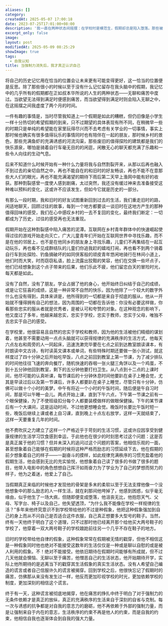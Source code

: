 ```yaml
---
aliases: []
category: 
createdAt: 2025-05-07 17:00:18
date: 2023-07-25T17:01:00+08:00
description: '我一直在两种状态间摇摆：在学校时是模范生，假期却总是陷入堕落。那些被精细规划的校园生活给了我自律的假象——准时起床、高效学习、规律作息，但这一切都建立在外部强制力之上。每当假期来临，这个假象就会被戳穿：我根本无法自主维持这种纪律。多年来，我既怀念童年时在乡间自由探索的快乐，又依赖学校提供的现成秩序。直到离开那个环境，我才明白真正的自律不是服从外部规则，而是来自内心的选择。现在回看，那些在"无聊"和"痛苦"间循环的假期，恰恰是让我认清自我的重要时刻。从盲目服从到主动选择，这才是成长的真实轨迹。'
excerpt_only: false
image: 
layout: post
modifiedAt: 2025-05-09 08:25:29
showImage: true
tags:
  - 自我认知
title: 当强制力消失后，我才真正认识自己
---
```


将自己的历史记忆用在恰当的位置会让未来更有可能变得更好，这一恰当的位置便是反思。除了那些很小的时候以至于没有什么记忆留存在我头脑中的假期，我记忆中的几乎所有的假期都在正如叔本华所说的人生的两种状态——无聊和痛苦中度过。当欲望无法得到满足时便感到痛苦，而当欲望得到满足时则会陷入无聊之中，在这摇摆之间我虚度了两个月的时间。

一件有趣的事情是，当时尽管我知道上一个假期是如此的糟糕，但仍旧像是小学生一样十分热切的希望假期的到来，只不过期望的具体表现有所不同，在稍微早一些的时期只是单纯的希望能在家里玩得尽兴而不去考虑有关学业的一切事情，事实上那时候也确实有很多值得玩乐的事情同时也有陪伴在一起的朋友，那时候乡村的景色，那些充满鱼虾的充满诱惑的河流沟渠，那些废旧的值得探险的建筑都是我们的快乐源泉，哪怕是骑着自行车毫无目的的闲逛，闲散无心的聊天都充满了乐趣和一些令人向往的生动气息。

后来不知道什么时候开始有一种什么力量将我与自然割裂开来，从那以后再也融入不到过去的亲切自然之中，再也不能自在的和旧时的好友畅谈，再也不能不在意那些大人们的眼光，再也不能充满渴望的期待下雨后第二天早上渔网中能有好的收获。那种割裂感曾一度使人感到剧痛，太过突然，我还没有缓过神来去准备接受这种难以预料的变化，这或许不应该发生，但如今它就是历史的一部分。

有那么一段时期，我和旧时的好友试图重新回到过去的生活，我们重走旧时的路，闲适地聊天，回顾过往的故事，每到一个地方都要谈一谈旧时在这地方产生的那种值得回味的感受，我们在心中感叹乡村的一去不复回的变化，最终我们断定：一切都成为了历史，过往的感受再也无法重现。

假期开始在这种割裂感中陷入痛苦的泥潭。互联网在乡村青年群体中的快速崛起使得过往的游戏开始走向灭亡，广大儿童青年们开始在互联网世界中寻找乐趣，而不是在他的邻居上，也不是在他同乡的朋友身上寻找乐趣，儿童们不再集结在一起互动玩乐，再也看不见成群结队的儿童们你追我赶的嬉戏打闹，再也看不到两个骑着自行车到处探险、钓鱼搞破坏的如同侠客般的顽皮青年悠闲地骑行在林间小道上，他们时而大笑，时而窃窃私语，脸上流露出狡黠的笑容，他们在交换一些坏点子，他们已经想象到这个点子带来的后果，他们乐此不疲，他们留恋白天的冒险时光，每天都是如此。

没有了自然，没有了朋友。学业占据了他的身心，他开始终日纠结于自己的成绩，或是让它狂喜的成绩，这是一种非常不自然的快乐，因为他除了一个较大的数字外什么也没有得到，具体来讲是，他所得到的一切都是来自于彻底的服从，他从一开始就不懂得拥有自己的想法，因为周围的一切都在告诉他：你没有必要这样做，你看那些忠实的服从者就是优秀者，是被认可和夸赞的对象。在这种观念的影响下，他又度过了多年，他越来越忠实，忠实于学校，忠实于教师，忠实于父母，唯独不去忠实于自己的感受。

在学校里，他很容易且自然的忠实于学校和教师，因为他的生活被他们精细的谋划着，他甚至不需要动用一点点头脑就可以获得规律的充满秩序的生活方式，他每天六点左右和周旁的人一同起床，迅速洗漱完毕要在七点之前到达教室朗读课本，有时朗读中文古诗，有时读英文课本或单词，有些特殊时期还要做一张小测试，就这样度过了四十分钟之后开始吃早饭，八点之前回到教室上第一节课，为了减少排队的时间他往往飞速的奔向餐厅，随机快速的吞咽一张火腿三角饼以及一个鸡蛋，不到十五分钟他回到教室，剩下的五分钟他要打扫卫生。从八点到十二点的上课时间，他尽可能的认真听课，每节课后的十分钟休息时间他要趴在桌子上睡会觉，尤其是早读过后以及第一节课后，许多人都要趴在桌子上睡觉，尽管只有十分钟，仿佛可以做十个小时的美梦。中午有将近一个小时的午饭时间，随后便是午自习时间，那是可以午睡一会儿。两点开始上课，直到下午六点，下午第一节课之前有一个眼保健操，为了不使班级扣分每个人都要装模做样的做眼保健操。下午的某节课后有一个大课间，这是运动时间，不过他更想睡会觉。晚饭时长要比午饭时短一些，晚饭后继续上课或者上自习课，直到晚上十点左右放学，这样一天就结束了，这样一天要重复几年的时间。

他不费吹灰之力建立了这样一个严格近乎于苛刻的生活习惯，这或许应因享受到健康规律的生活学习饮食感到幸运，于此他也在很少的时刻思考过这个问题：这是否是真正属于他的习惯？但并未深入的追问过这个问题的答案，他相信乐观的一面，甚至想象着自己能够在假期的时候将这种严格而励志的习惯延续下去，他在假期的前夕想象着自己的样子——一副奋斗的摸样，如此规律充满秩序的习惯充盈着他的假期生活，他会感到无比的充实愉悦，他想象着自己读了很多的书做了很多的题目，他带入电影中的角色想想自己挥汗如雨奋力为了学业为了自己的梦想而努力的样子，他为之着迷，他爱上了自己。

当假期真正来临的时候他才发现他的骨架是多末的柔软以至于无法支撑他像一个没他想象中的那么励志的人一样生活，就在刹那间他垮掉了，他感到困惑，似乎毫无缘由，似乎他生了一场大病，但随即便变成堕落，他沮丧无比，他抱怨天气、父母、写字台、椅子以及自己，他失望透顶，“为什么我不能像在学校一样规律的生活？”多年来他终究意识不到学校带给他的不过是种假象，他把这种假象强加到自己的身上而从不问自己是否适合这件衣服，自己真正想要多大型号的鞋子。当然，终有一天他终于明白了这个道理，只不过那时他已经离开那个给他买大两号鞋子的学校了，他穿着一双大两号鞋子的学校踉跄前往另一个几乎不存在鞋子的地方。

旧时的学校带给他自律的假象，这种假象常常在假期被无情的戳穿，但他不相信这是一种假象同时他也绝对不能接受这数年的生活仅仅是一种或是聊以自慰的或是被人利用的假象。不！绝对不能接受。他依旧期待在假期时间能够有所成就，但不过几天他就会懊恼、无聊以至于痛苦，他憎恶自己的生活状态，他开始期待开学，实际上他所期待的是逃离当下的戳穿其生活假象的真实生活状态。没有人希望自己编造的谎言或者自己信服许久的谎言被揭穿。回到学校之后，他很快忘记了假期时的痛苦，仿佛那从来没有发生过一样，他反而更加珍视学校的时光，更加依赖学校的制度，更加深刻的相信这个谎言。

终于有一天，这种谎言被彻底地揭穿，他在痛苦的挣扎中终于明白了对于强制力的无条件依赖才是真正的放纵，真正的充满秩序的生活来自于深刻的自省与克制。每一次与诱惑的抗争都是对自我的意志力的磨砺，他不再依赖于外部的强制力量，而是让强制来自于内在的意志，生活秩序的约束不再是他人的约束，而是自我的约束，他相信自我也逐渐体会到自我的强大力量。
